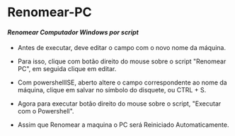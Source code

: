 # Renomear-PC
#### *Renomear Computador Windows por script*

- Antes de executar, deve editar o campo com o novo nome da máquina.

- Para isso, clique com botão direito do mouse sobre o script "Renomear PC", em seguida clique em editar.

- Com powershellISE, aberto altere o campo correspondente ao nome da máquina, clique em salvar no símbolo do disquete, ou CTRL + S.

- Agora para executar botão direito do mouse sobre o script, "Executar com o Powershell".

- Assim que Renomear a maquina o PC será Reiniciado Automaticamente.
